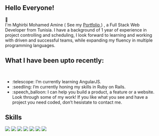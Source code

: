<h2>Hello Everyone!</h2> 👋 <br>
I'm Mghirbi Mohamed Amine ( See my <a link href="https://mohamed-amine-mghirbi.herokuapp.com/">Portfolio </a> ) , a Full Stack Web Developer from Tunisia. I have a background of 1 year of experience in project controlling and scheduling, I look forward to learning and working with driven and successful teams, while expanding my fluency in multiple programming languages.

<h2>What I have been upto recently:</h2><br>
<ul>
  <li> :telescope: I’m currently learning AngularJS. </li>
  <li> :seedling: I’m currently honing my skills in Ruby on Rails. </li>
  <li> :speech_balloon: I can help you build a product, a feature or a website. Look through some of my work! If you like what you see and have a project you need coded, don’t hesistate to contact me. </li>
</ul>

<h2>Skills </h2>
<img src="https://camo.githubusercontent.com/4112e082f1d21c40f8c0d0449079093a2a112edaee32bfc5e2fd21c128ffc4c0/68747470733a2f2f696d672e736869656c64732e696f2f62616467652f2d527562792d3433303039383f7374796c653d666c61742d737175617265266c6f676f3d72756279266c6f676f436f6c6f723d7768697465"/>
<img src="https://camo.githubusercontent.com/68e9f8a8fe1e71ec67762e1828aee71d7e83bfc5862d08d153b935122f336c0f/68747470733a2f2f696d672e736869656c64732e696f2f62616467652f2d5261696c732d3435623864383f7374796c653d666c61742d737175617265266c6f676f3d72756279266c6f676f436f6c6f723d7768697465"/>
<img src="https://camo.githubusercontent.com/f0acbdace9431d2a168a8a53637655735a6fd6eee112155fd7f6daac3ff47f18/68747470733a2f2f696d672e736869656c64732e696f2f62616467652f2d4769746875625f416374696f6e732d3230383846463f7374796c653d666c61742d737175617265266c6f676f3d6769746875622d616374696f6e73266c6f676f436f6c6f723d7768697465"/>
<img src="https://camo.githubusercontent.com/f0b95394ffc005b03c6f4fdad0c7acc8e6a4007f5bf1508aa684fffcd1191aa2/68747470733a2f2f696d672e736869656c64732e696f2f62616467652f2d4865726f6b752d3433303039383f7374796c653d666c61742d737175617265266c6f676f3d6865726f6b75266c6f676f436f6c6f723d7768697465"/>
<img src="https://camo.githubusercontent.com/1e50ab849e8c196ea962ac3b966a15924234879eeb85f9dd0e0431e43a145b43/68747470733a2f2f696d672e736869656c64732e696f2f62616467652f2d4e504d2d4342333833373f7374796c653d666c61742d737175617265266c6f676f3d6e706d266c6f676f436f6c6f723d7768697465"/>
<img src="https://camo.githubusercontent.com/0c3a16a22ae058cfe38a06dc9ea16404cf006409262f547c9ccfa3ec8b30f71e/68747470733a2f2f696d672e736869656c64732e696f2f62616467652f2d48544d4c352d4533344632363f7374796c653d666c61742d737175617265266c6f676f3d68746d6c35266c6f676f436f6c6f723d7768697465"/>
<img src="https://camo.githubusercontent.com/561f3d4fd727fcca82984c91a65eca069ff34a435072158f6947c4ca52370eae/68747470733a2f2f696d672e736869656c64732e696f2f62616467652f2d4769742d4630353033323f7374796c653d666c61742d737175617265266c6f676f3d676974266c6f676f436f6c6f723d7768697465"/>

